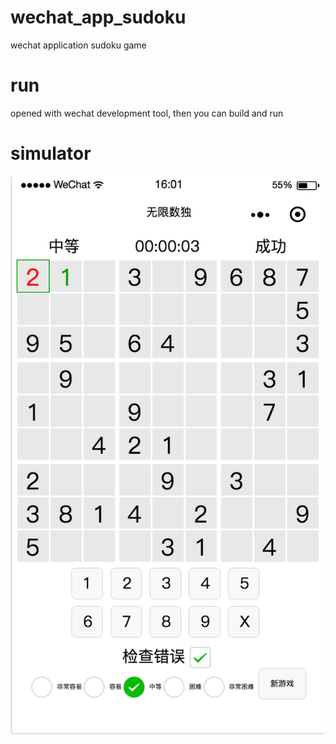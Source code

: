 # wechat_app_sudoku
wechat application sudoku game

# run
opened with wechat development tool, then you can build and run

# simulator
![simulator](demo.png)
